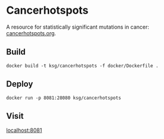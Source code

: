 # Cancerhotspots
A resource for statistically significant mutations in cancer:
[cancerhotspots.org](http://cancerhotspots.org).

## Build
```
docker build -t ksg/cancerhotspots -f docker/Dockerfile .
```


## Deploy
```
docker run -p 8081:28080 ksg/cancerhotspots
```
## Visit
[localhost:8081](http://localhost:8081/)